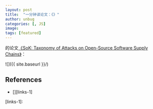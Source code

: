 ```yaml
---
layout: post
title:  "一分钟读论文：《》"
author: unbug
categories: [, JS]
image: 
tags: [featured]
---
```

的论文[《SoK: Taxonomy of Attacks on Open-Source Software Supply Chains》][paper1-url]：

![]({{ site.baseurl }}/)

<!--
<p><iframe style="width:100%;" height="315" src="https://arxiv.org/pdf/2112.10165.pdf" frameborder="0" allowfullscreen></iframe></p>


|                                       |                                       |
|:-------------------------------------:|:-------------------------------------:|
|![img1]({{ site.baseurl }}/)| ![img2]({{ site.baseurl }}/) |
-->


## References
- [][links-1]


[paper1-url]: https://oaklandsok.github.io/papers/ladisa2023.pdf
[links-1]: 